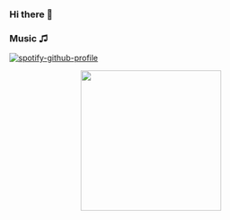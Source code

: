 ### Hi there 👋

### Music ♫
[![spotify-github-profile](https://spotify-github-profile.vercel.app/api/view?uid=3123phi3744qtnks4lazl63j434e&cover_image=true&theme=default&show_offline=false&background_color=121212&interchange=false)](https://github.com/kittinan/spotify-github-profile)

<p align="center">
  <img src="https://media.giphy.com/media/KxCC1TEhvUuXKuLgo6/giphy.gif" width="250" />
</p>




